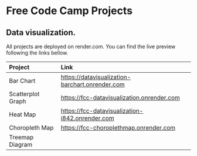 # Free Code Camp Projects

## Data visualization.

All projects are deployed on render.com. You can find the live preview following the links bellow.

| Project           | Link                                            |
| :---------------- | :---------------------------------------------- |
| Bar Chart         | https://datavisualization-barchart.onrender.com |
| Scatterplot Graph | https://fcc-datavisualization.onrender.com      |
| Heat Map          | https://fcc-datavisualization-i842.onrender.com |
| Choropleth Map    | https://fcc-choroplethmap.onrender.com          |
| Treemap Diagram   |                                                 |
